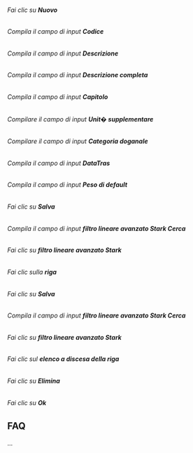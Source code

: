 ###### Fai clic su **Nuovo**  

###### Compila il campo di input **Codice**  

###### Compila il campo di input **Descrizione**  

###### Compila il campo di input **Descrizione completa**  

###### Compila il campo di input **Capitolo**  

###### Compilare il campo di input **Unit� supplementare**  

###### Compilare il campo di input **Categoria doganale**  

###### Compila il campo di input **DataTras**  

###### Compila il campo di input **Peso di default**  

###### Fai clic su **Salva**  

###### Compila il campo di input **filtro lineare avanzato Stark Cerca**  

###### Fai clic su **filtro lineare avanzato Stark**  

###### Fai clic sulla **riga**  

###### Fai clic su **Salva**  

###### Compila il campo di input **filtro lineare avanzato Stark Cerca**  

###### Fai clic su **filtro lineare avanzato Stark**  

###### Fai clic sul **elenco a discesa della riga**  

###### Fai clic su **Elimina**  

###### Fai clic su **Ok**  

FAQ
---

...
